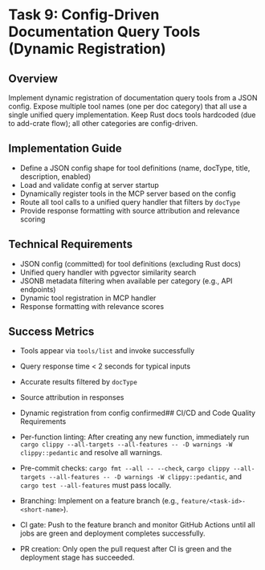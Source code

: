 # Task 9: Config-Driven Documentation Query Tools (Dynamic Registration)

## Overview
Implement dynamic registration of documentation query tools from a JSON config. Expose multiple tool names (one per doc category) that all use a single unified query implementation. Keep Rust docs tools hardcoded (due to add-crate flow); all other categories are config-driven.

## Implementation Guide
- Define a JSON config shape for tool definitions (name, docType, title, description, enabled)
- Load and validate config at server startup
- Dynamically register tools in the MCP server based on the config
- Route all tool calls to a unified query handler that filters by `docType`
- Provide response formatting with source attribution and relevance scoring

## Technical Requirements
- JSON config (committed) for tool definitions (excluding Rust docs)
- Unified query handler with pgvector similarity search
- JSONB metadata filtering when available per category (e.g., API endpoints)
- Dynamic tool registration in MCP handler
- Response formatting with relevance scores

## Success Metrics
- Tools appear via `tools/list` and invoke successfully
- Query response time < 2 seconds for typical inputs
- Accurate results filtered by `docType`
- Source attribution in responses
- Dynamic registration from config confirmed## CI/CD and Code Quality Requirements

- Per-function linting: After creating any new function, immediately run `cargo clippy --all-targets --all-features -- -D warnings -W clippy::pedantic` and resolve all warnings.
- Pre-commit checks: `cargo fmt --all -- --check`, `cargo clippy --all-targets --all-features -- -D warnings -W clippy::pedantic`, and `cargo test --all-features` must pass locally.
- Branching: Implement on a feature branch (e.g., `feature/<task-id>-<short-name>`).
- CI gate: Push to the feature branch and monitor GitHub Actions until all jobs are green and deployment completes successfully.
- PR creation: Only open the pull request after CI is green and the deployment stage has succeeded.
